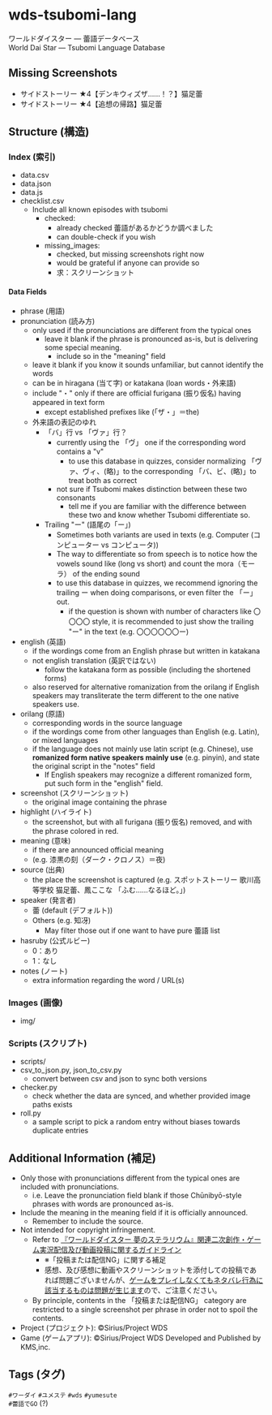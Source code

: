 # wds-tsubomi-lang
ワールドダイスター — 蕾語データベース<br>
World Dai Star — Tsubomi Language Database

## Missing Screenshots
- サイドストーリー ★4【デンキウィズザ……！？】猫足蕾
- サイドストーリー ★4【追想の帰路】猫足蕾

## Structure (構造)
### Index (索引)
- data.csv
- data.json
- data.js
- checklist.csv
  - Include all known episodes with tsubomi
    - checked:
      - already checked 蕾語があるかどうか調べました
      - can double-check if you wish
    - missing_images:
      - checked, but missing screenshots right now
      - would be grateful if anyone can provide so
      - 求：スクリーンショット
#### Data Fields
- phrase (用語)
- pronunciation (読み方)
  - only used if the pronunciations are different from the typical ones
    - leave it blank if the phrase is pronounced as-is, but is delivering some special meaning.
      - include so in the "meaning" field
  - leave it blank if you know it sounds unfamiliar, but cannot identify the words
  - can be in hiragana (当て字) or katakana (loan words・外来語)
  - include "・" only if there are official furigana (振り仮名) having appeared in text form
    - except established prefixes like (「ザ・」＝the)
  - 外来語の表記のゆれ
    - 「バ」行 vs 「ヴァ」行？
      - currently using the 「ヴ」 one if the corresponding word contains a "v"
        - to use this database in quizzes, consider normalizing 「ヴァ、ヴィ、(略)」to the corresponding 「バ、ビ、(略)」to treat both as correct
      - not sure if Tsubomi makes distinction between these two consonants
        - tell me if you are familiar with the difference between these two and know whether Tsubomi differentiate so.
    - Trailing "ー" (語尾の「ー」)
      - Sometimes both variants are used in texts (e.g. Computer (コンピューター vs コンピュータ))
      - The way to differentiate so from speech is to notice how the vowels sound like (long vs short) and count the mora（モーラ） of the ending sound
      - to use this database in quizzes, we recommend ignoring the trailing ー when doing comparisons, or even filter the 「ー」 out.
        - if the question is shown with number of characters like 〇〇〇〇 style, it is recommended to just show the trailing "ー" in the text (e.g. 〇〇〇〇〇〇ー) 
- english (英語)
  - if the wordings come from an English phrase but written in katakana
  - not english translation (英訳ではない)
    - follow the katakana form as possible (including the shortened forms)
  - also reserved for alternative romanization from the orilang if English speakers may transliterate the term different to the one native speakers use.
- orilang (原語)
  - corresponding words in the source language
  - if the wordings come from other languages than English (e.g. Latin), or mixed languages
  - if the language does not mainly use latin script (e.g. Chinese), use **romanized form native speakers mainly use** (e.g. pinyin), and state the original script in the "notes" field
    - If English speakers may recognize a different romanized form, put such form in the "english" field.
- screenshot (スクリーンショット)
  - the original image containing the phrase
- highlight (ハイライト)
  - the screenshot, but with all furigana (振り仮名) removed, and with the phrase colored in red.
- meaning (意味)
  - if there are announced official meaning
  - (e.g. 漆黒の刻（ダーク・クロノス）＝夜)
- source (出典)
  - the place the screenshot is captured (e.g. スポットストーリー 歌川高等学校 猫足蕾、鳳ここな 「ふむ……なるほど。」)
- speaker (発言者)
  - 蕾 (default (デフォルト))
  - Others (e.g. 知冴)
    - May filter those out if one want to have pure 蕾語 list
- hasruby (公式ルビー)
  - 0：あり
  - 1：なし
- notes (ノート)
  - extra information regarding the word / URL(s)
### Images (画像)
- img/
### Scripts (スクリプト)
- scripts/
- csv_to_json.py, json_to_csv.py
  - convert between csv and json to sync both versions
- checker.py
  - check whether the data are synced, and whether provided image paths exists
- roll.py
  - a sample script to pick a random entry without biases towards duplicate entries

## Additional Information (補足)
- Only those with pronunciations different from the typical ones are included with pronunciations.
  - i.e. Leave the pronunciation field blank if those Chūnibyō-style phrases with words are pronounced as-is.
- Include the meaning in the meaning field if it is officially announced.
  - Remember to include the source.
- Not intended for copyright infringement.
  - Refer to [『ワールドダイスター 夢のステラリウム』関連二次創作・ゲーム実況配信及び動画投稿に関するガイドライン](https://world-dai-star.com/news/1947)
    - ※「投稿または配信NG」に関する補足
    - 感想、及び感想に動画やスクリーンショットを添付しての投稿であれば問題ございませんが、<ins>ゲームをプレイしなくてもネタバレ行為に該当するものは問題が生じます</ins>ので、ご注意ください。
  - By principle, contents in the 「投稿または配信NG」 category are restricted to a single screenshot per phrase in order not to spoil the contents.
- Project (プロジェクト): ©Sirius/Project WDS
- Game (ゲームアプリ): ©Sirius/Project WDS Developed and Published by KMS,inc.

## Tags (タグ)
`#ワーダイ` `#ユメステ` `#wds` `#yumesute`<br>
`#蕾語でGO` (?)
